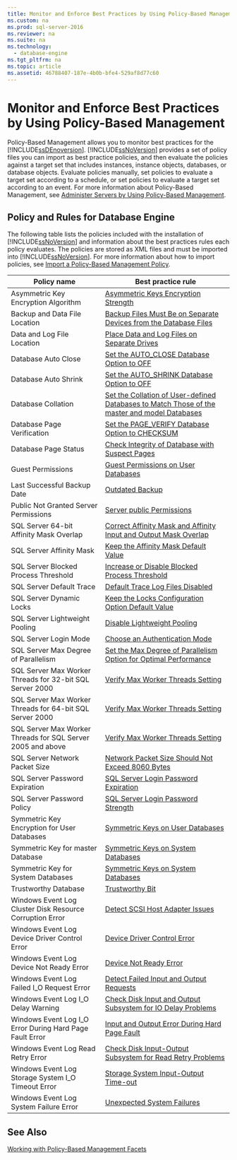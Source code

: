 ```yaml
---
title: Monitor and Enforce Best Practices by Using Policy-Based Management
ms.custom: na
ms.prod: sql-server-2016
ms.reviewer: na
ms.suite: na
ms.technology: 
  - database-engine
ms.tgt_pltfrm: na
ms.topic: article
ms.assetid: 46788407-187e-4b0b-bfe4-529af8d77c60
---
```

# Monitor and Enforce Best Practices by Using Policy-Based Management
  Policy\-Based Management allows you to monitor best practices for the [!INCLUDE[ssDEnoversion](../../Token/Other/ssDEnoversion_md.md)]. [!INCLUDE[ssNoVersion](../../Token/Other/ssNoVersion_md.md)] provides a set of policy files you can import as best practice policies, and then evaluate the policies against a target set that includes instances, instance objects, databases, or database objects. Evaluate policies manually, set policies to evaluate a target set according to a schedule, or set policies to evaluate a target set according to an event. For more information about Policy\-Based Management, see [Administer Servers by Using Policy-Based Management](../../Topics/TopicNameNotContainA/Administer-Servers-by-Using-Policy-Based-Management.md).  
  
## Policy and Rules for Database Engine  
 The following table lists the policies included with the installation of [!INCLUDE[ssNoVersion](../../Token/Other/ssNoVersion_md.md)] and information about the best practices rules each policy evaluates. The policies are stored as XML files and must be imported into [!INCLUDE[ssNoVersion](../../Token/Other/ssNoVersion_md.md)]. For more information about how to import policies, see [Import a Policy-Based Management Policy](../../Topics/TopicNameContainA/Import-a-Policy-Based-Management-Policy.md).  
  
|Policy name|Best practice rule|  
|-----------------|------------------------|  
|Asymmetric Key Encryption Algorithm|[Asymmetric Keys Encryption Strength](../../Topics/TopicNameNotContainA/Asymmetric-Keys-Encryption-Strength.md)|  
|Backup and Data File Location|[Backup Files Must Be on Separate Devices from the Database Files](../../Topics/TopicNameNotContainA/Backup-Files-Must-Be-on-Separate-Devices-from-the-Database-Files.md)|  
|Data and Log File Location|[Place Data and Log Files on Separate Drives](../../Topics/TopicNameNotContainA/Place-Data-and-Log-Files-on-Separate-Drives.md)|  
|Database Auto Close|[Set the AUTO_CLOSE Database Option to OFF](../../Topics/TopicNameNotContainA/Set-the-AUTO_CLOSE-Database-Option-to-OFF.md)|  
|Database Auto Shrink|[Set the AUTO_SHRINK Database Option to OFF](../../Topics/TopicNameNotContainA/Set-the-AUTO_SHRINK-Database-Option-to-OFF.md)|  
|Database Collation|[Set the Collation of User-defined Databases to Match Those of the master and model Databases](../../Topics/TopicNameNotContainA/Set-the-Collation-of-User-defined-Databases-to-Match-Those-of-the-master-and-model-Databases.md)|  
|Database Page Verification|[Set the PAGE_VERIFY Database Option to CHECKSUM](../../Topics/TopicNameNotContainA/Set-the-PAGE_VERIFY-Database-Option-to-CHECKSUM.md)|  
|Database Page Status|[Check Integrity of Database with Suspect Pages](../../Topics/TopicNameNotContainA/Check-Integrity-of-Database-with-Suspect-Pages.md)|  
|Guest Permissions|[Guest Permissions on User Databases](../../Topics/TopicNameNotContainA/Guest-Permissions-on-User-Databases.md)|  
|Last Successful Backup Date|[Outdated Backup](../../Topics/TopicNameNotContainA/Outdated-Backup.md)|  
|Public Not Granted Server Permissions|[Server public Permissions](../../Topics/TopicNameNotContainA/Server-public-Permissions.md)|  
|SQL Server 64\-bit Affinity Mask Overlap|[Correct Affinity Mask and Affinity Input and Output Mask Overlap](../../Topics/TopicNameNotContainA/Correct-Affinity-Mask-and-Affinity-Input-and-Output-Mask-Overlap.md)|  
|SQL Server Affinity Mask|[Keep the Affinity Mask Default Value](../../Topics/TopicNameNotContainA/Keep-the-Affinity-Mask-Default-Value.md)|  
|SQL Server Blocked Process Threshold|[Increase or Disable Blocked Process Threshold](../../Topics/TopicNameNotContainA/Increase-or-Disable-Blocked-Process-Threshold.md)|  
|SQL Server Default Trace|[Default Trace Log Files Disabled](../../Topics/TopicNameNotContainA/Default-Trace-Log-Files-Disabled.md)|  
|SQL Server Dynamic Locks|[Keep the Locks Configuration Option Default Value](../../Topics/TopicNameNotContainA/Keep-the-Locks-Configuration-Option-Default-Value.md)|  
|SQL Server Lightweight Pooling|[Disable Lightweight Pooling](../../Topics/TopicNameNotContainA/Disable-Lightweight-Pooling.md)|  
|SQL Server Login Mode|[Choose an Authentication Mode](../../Topics/TopicNameNotContainA/Choose-an-Authentication-Mode.md)|  
|SQL Server Max Degree of Parallelism|[Set the Max Degree of Parallelism Option for Optimal Performance](../../Topics/TopicNameNotContainA/Set-the-Max-Degree-of-Parallelism-Option-for-Optimal-Performance.md)|  
|SQL Server Max Worker Threads for 32\-bit SQL Server 2000|[Verify Max Worker Threads Setting](../../Topics/TopicNameNotContainA/Verify-Max-Worker-Threads-Setting.md)|  
|SQL Server Max Worker Threads for 64\-bit SQL Server 2000|[Verify Max Worker Threads Setting](../../Topics/TopicNameNotContainA/Verify-Max-Worker-Threads-Setting.md)|  
|SQL Server Max Worker Threads for SQL Server 2005 and above|[Verify Max Worker Threads Setting](../../Topics/TopicNameNotContainA/Verify-Max-Worker-Threads-Setting.md)|  
|SQL Server Network Packet Size|[Network Packet Size Should Not Exceed 8060 Bytes](../../Topics/TopicNameNotContainA/Network-Packet-Size-Should-Not-Exceed-8060-Bytes.md)|  
|SQL Server Password Expiration|[SQL Server Login Password Expiration](../../Topics/TopicNameNotContainA/SQL-Server-Login-Password-Expiration.md)|  
|SQL Server Password Policy|[SQL Server Login Password Strength](../../Topics/TopicNameNotContainA/SQL-Server-Login-Password-Strength.md)|  
|Symmetric Key Encryption for User Databases|[Symmetric Keys on User Databases](../../Topics/TopicNameNotContainA/Symmetric-Keys-on-User-Databases.md)|  
|Symmetric Key for master Database|[Symmetric Keys on System Databases](../../Topics/TopicNameNotContainA/Symmetric-Keys-on-System-Databases.md)|  
|Symmetric Key for System Databases|[Symmetric Keys on System Databases](../../Topics/TopicNameNotContainA/Symmetric-Keys-on-System-Databases.md)|  
|Trustworthy Database|[Trustworthy Bit](../../Topics/TopicNameNotContainA/Trustworthy-Bit.md)|  
|Windows Event Log Cluster Disk Resource Corruption Error|[Detect SCSI Host Adapter Issues](../../Topics/TopicNameNotContainA/Detect-SCSI-Host-Adapter-Issues.md)|  
|Windows Event Log Device Driver Control Error|[Device Driver Control Error](../../Topics/TopicNameNotContainA/Device-Driver-Control-Error.md)|  
|Windows Event Log Device Not Ready Error|[Device Not Ready Error](../../Topics/TopicNameNotContainA/Device-Not-Ready-Error.md)|  
|Windows Event Log Failed I\_O Request Error|[Detect Failed Input and Output Requests](../../Topics/TopicNameNotContainA/Detect-Failed-Input-and-Output-Requests.md)|  
|Windows Event Log I\_O Delay Warning|[Check Disk Input and Output Subsystem for IO Delay Problems](../../Topics/TopicNameNotContainA/Check-Disk-Input-and-Output-Subsystem-for-IO-Delay-Problems.md)|  
|Windows Event Log I\_O Error During Hard Page Fault Error|[Input and Output Error During Hard Page Fault](../../Topics/TopicNameNotContainA/Input-and-Output-Error-During-Hard-Page-Fault.md)|  
|Windows Event Log Read Retry Error|[Check Disk Input-Output Subsystem for Read Retry Problems](../../Topics/TopicNameNotContainA/Check-Disk-Input-Output-Subsystem-for-Read-Retry-Problems.md)|  
|Windows Event Log Storage System I\_O Timeout Error|[Storage System Input-Output Time-out](../../Topics/TopicNameNotContainA/Storage-System-Input-Output-Time-out.md)|  
|Windows Event Log System Failure Error|[Unexpected System Failures](../../Topics/TopicNameNotContainA/Unexpected-System-Failures.md)|  
  
## See Also  
 [Working with Policy-Based Management Facets](../../Topics/TopicNameNotContainA/Working-with-Policy-Based-Management-Facets.md)  
  
  